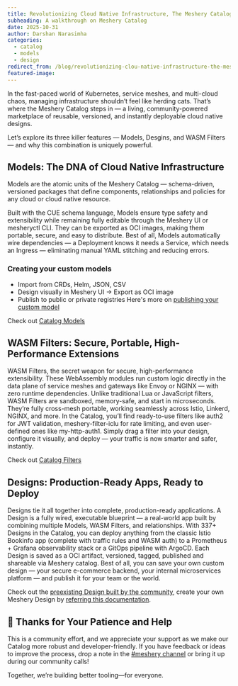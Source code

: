 ```yaml
---
title: Revolutionizing Cloud Native Infrastructure, The Meshery Catalog – Your All-in-One Design & Extensibility Hub
subheading: A walkthrough on Meshery Catalog
date: 2025-10-31
author: Darshan Narasimha
categories: 
  - catalog
  - models
  - design
redirect_from: /blog/revolutionizing-clou-native-infrastructure-the-meshery-catalog–your-ll-in-one-design-&-extensibility-hub
featured-image: 
---
```


In the fast-paced world of Kubernetes, service meshes, and multi-cloud chaos, managing infrastructure shouldn’t feel like herding cats. That’s where the Meshery Catalog steps in — a living, community-powered marketplace of reusable, versioned, and instantly deployable cloud native designs.

Let’s explore its three killer features — Models, Desgins, and WASM Filters — and why this combination is uniquely powerful.

## Models: The DNA of Cloud Native Infrastructure

Models are the atomic units of the Meshery Catalog — schema-driven, versioned packages that define components, relationships and policies for any cloud or cloud native resource.

Built with the CUE schema language, Models ensure type safety and extensibility while remaining fully editable through the Meshery UI or mesheryctl CLI. They can be exported as OCI images, making them portable, secure, and easy to distribute. Best of all, Models automatically wire dependencies — a Deployment knows it needs a Service, which needs an Ingress — eliminating manual YAML stitching and reducing errors.

### Creating your custom models
- Import from CRDs, Helm, JSON, CSV
- Design visually in Meshery UI → Export as OCI image
- Publish to public or private registries
Here's more on [publishing your custom  model](https://meshery.io/catalog/models#:~:text=%C3%97-,Publish%20Your%20Own%20Model,-Using%20Meshery%27s%20Registry) 

Check out [Catalog Models](https://meshery.io/catalog/models)

## WASM Filters: Secure, Portable, High-Performance Extensions

WASM Filters, the secret weapon for secure, high-performance extensibility. These WebAssembly modules run custom logic directly in the data plane of service meshes and gateways like Envoy or NGINX — with zero runtime dependencies. Unlike traditional Lua or JavaScript filters, WASM Filters are sandboxed, memory-safe, and start in microseconds. They’re fully cross-mesh portable, working seamlessly across Istio, Linkerd, NGINX, and more. In the Catalog, you’ll find ready-to-use filters like auth2 for JWT validation, meshery-filter-iclu for rate limiting, and even user-defined ones like my-http-auth1. Simply drag a filter into your design, configure it visually, and deploy — your traffic is now smarter and safer, instantly.

Check out [Catalog Filters](https://meshery.io/catalog/filters) 

## Designs: Production-Ready Apps, Ready to Deploy

Designs tie it all together into complete, production-ready applications. A Design is a fully wired, executable blueprint — a real-world app built by combining multiple Models, WASM Filters, and relationships. With 337+ Designs in the Catalog, you can deploy anything from the classic Istio Bookinfo app (complete with traffic rules and WASM auth) to a Prometheus + Grafana observability stack or a GitOps pipeline with ArgoCD. Each Design is saved as a OCI artifact, versioned, tagged, published and shareable via Meshery catalog. Best of all, you can save your own custom design — your secure e-commerce backend, your internal microservices platform — and publish it for your team or the world.

Check out the [preexisting Design built by the community](https://meshery.io/catalog/designs), create your own Meshery Design by [referring this documentation](https://docs.meshery.io/guides/configuration-management/creating-a-meshery-design).

## 👏 Thanks for Your Patience and Help

This is a community effort, and we appreciate your support as we make our Catalog more robust and developer-friendly. If you have feedback or ideas to improve the process, drop a note in the [#meshery channel](https://slack.meshery.io) or bring it up during our community calls!

Together, we’re building better tooling—for everyone.

